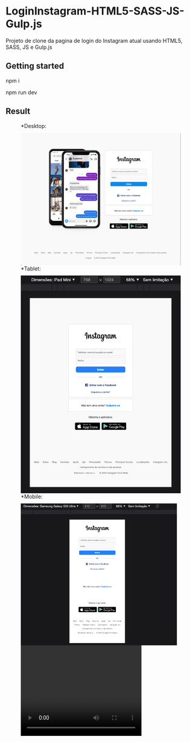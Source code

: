 # LoginInstagram-HTML5-SASS-JS-Gulp.js

Projeto de clone da pagina de login do Instagram atual usando HTML5, SASS, JS e Gulp.js

## Getting started

npm i

npm run dev

## Result

<figure style="display: flex; flex-direction: column;">
<figcaption style="margin-bottom: 10px;">*Desktop:</figcaption>
<img width="1280" src="/src/assets/imgReadme/Desktop.png" />
<figcaption style="margin-bottom: 10px;">*Tablet:</figcaption>
<img width="600" src="/src/assets/imgReadme/Tablet.png" />
<figcaption style="margin-bottom: 10px;">*Mobile:</figcaption>
<img width="414" src="/src/assets/imgReadme/Mobile.png" />
<video width="320" height="240" controls="controls" autoplay="autoplay">
<source src="/src/assets/imgReadme/Funcional.mov" type="video/mp4" />
<object data="" width="320" height="240" >
<embed width="320" height="240" src="/src/assets/imgReadme/Funcional.mov" />
</object>
</video>
</figure>

